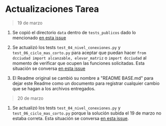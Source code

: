 # Actualizaciones Tarea

> 19 de marzo

1. Se copió el directorio `data` dentro de `tests_publicos` dado lo mencionado [en esta issue](https://github.com/IIC2233/Syllabus/issues/42)

2. Se actualizó los tests `test_04_nivel_conexiones.py` y `test_06_ciclo_mas_corto.py` para aceptar que puedan hacer `from dcciudad import alcanzable, elevar_matriz` o `import dcciudad` al momento de verificar que ocupen las funciones solicitadas. Esta situación se conversa [en esta issue](https://github.com/IIC2233/Syllabus/issues/44)

3. El Readme original se cambió su nombre a "README BASE.md" para dejar este Readme como un documento para registrar cualquier cambio que se hagan a los archivos entregados.


> 20 de marzo
 
1. Se actualizó los tests `test_04_nivel_conexiones.py` y `test_06_ciclo_mas_corto.py` porque la solución subida el 19 de marzo no estaba correta. Esta situación se conversa [en esta issue](https://github.com/IIC2233/Syllabus/issues/58).
